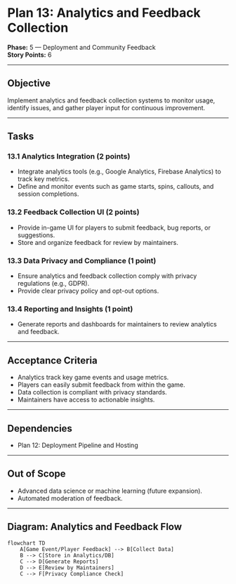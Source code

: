 # Plan 13: Analytics and Feedback Collection

**Phase:** 5 — Deployment and Community Feedback  
**Story Points:** 6

---

## Objective

Implement analytics and feedback collection systems to monitor usage, identify issues, and gather player input for continuous improvement.

---

## Tasks

### 13.1 Analytics Integration (2 points)
- Integrate analytics tools (e.g., Google Analytics, Firebase Analytics) to track key metrics.
- Define and monitor events such as game starts, spins, callouts, and session completions.

### 13.2 Feedback Collection UI (2 points)
- Provide in-game UI for players to submit feedback, bug reports, or suggestions.
- Store and organize feedback for review by maintainers.

### 13.3 Data Privacy and Compliance (1 point)
- Ensure analytics and feedback collection comply with privacy regulations (e.g., GDPR).
- Provide clear privacy policy and opt-out options.

### 13.4 Reporting and Insights (1 point)
- Generate reports and dashboards for maintainers to review analytics and feedback.

---

## Acceptance Criteria

- Analytics track key game events and usage metrics.
- Players can easily submit feedback from within the game.
- Data collection is compliant with privacy standards.
- Maintainers have access to actionable insights.

---

## Dependencies

- Plan 12: Deployment Pipeline and Hosting

---

## Out of Scope

- Advanced data science or machine learning (future expansion).
- Automated moderation of feedback.

---

## Diagram: Analytics and Feedback Flow

```mermaid
flowchart TD
    A[Game Event/Player Feedback] --> B[Collect Data]
    B --> C[Store in Analytics/DB]
    C --> D[Generate Reports]
    D --> E[Review by Maintainers]
    C --> F[Privacy Compliance Check]